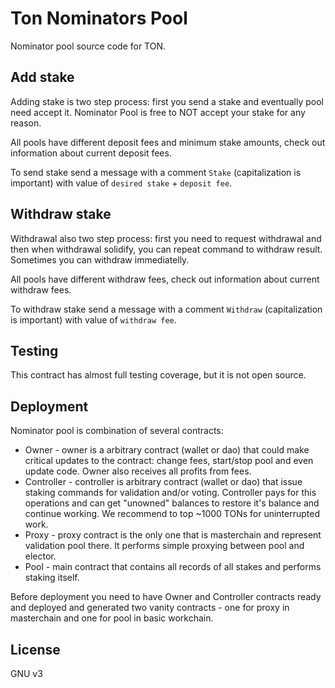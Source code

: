 
# Ton Nominators Pool

Nominator pool source code for TON.

## Add stake
Adding stake is two step process: first you send a stake and eventually pool need accept it. Nominator Pool is free to NOT accept your stake for any reason.

All pools have different deposit fees and minimum stake amounts, check out information about current deposit fees.

To send stake send a message with a comment `Stake` (capitalization is important) with value of `desired stake` + `deposit fee`.

## Withdraw stake
Withdrawal also two step process: first you need to request withdrawal and then when withdrawal solidify, you can repeat command to withdraw result. Sometimes you can withdraw immediatelly.

All pools have different withdraw fees, check out information about current withdraw fees.

To withdraw stake send a message with a comment `Withdraw` (capitalization is important) with value of `withdraw fee`.

## Testing

This contract has almost full testing coverage, but it is not open source.

## Deployment

Nominator pool is combination of several contracts:
* Owner - owner is a arbitrary contract (wallet or dao) that could make critical updates to the contract: change fees, start/stop pool and even update code. Owner also receives all profits from fees.
* Controller - controller is arbitrary contract (wallet or dao) that issue staking commands for validation and/or voting. Controller pays for this operations and can get "unowned" balances to restore it's balance and continue working. We recommend to top ~1000 TONs for uninterrupted work.
* Proxy - proxy contract is the only one that is masterchain and represent validation pool there. It performs simple proxying between pool and elector.
* Pool - main contract that contains all records of all stakes and performs staking itself.

Before deployment you need to have Owner and Controller contracts ready and deployed and generated two vanity contracts - one for proxy in masterchain and one for pool in basic workchain.

## License

GNU v3